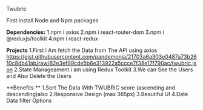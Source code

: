 T w u b r i c 

First install Node and Npm packages

**Dependencies:**
1.npm i axios 
2.npm i react-router-dom
3.npm i @reduxjs/toolkit
4.npm i react-redux

**Projects**
1.First i Am fetch the Data from The API using axios https://gist.githubusercontent.com/pandemonia/21703a6a303e0487a73b2610c8db41ab/raw/82e3ef99cde5b6e313922a5ccce7f38e17f790ac/twubric.json
2.State Manageament i am using Redux Toolkit
3.We can See the Users and Also Delete the Users

**Benefits **
1.Sort The Data With TWUBRIC score (ascending and descending)also
2.Responsive Design (max 365px)
3.Beautiful UI
4.Date Data filter Options


 
 
